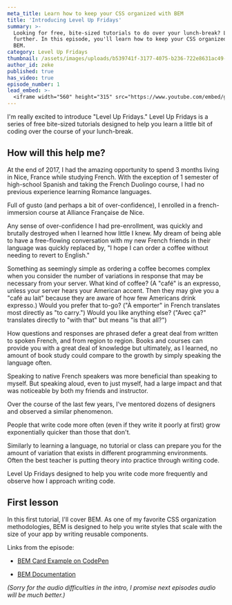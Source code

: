 ```yaml
---
meta_title: Learn how to keep your CSS organized with BEM
title: 'Introducing Level Up Fridays'
summary: >-
  Looking for free, bite-sized tutorials to do over your lunch-break? Look no
  further. In this episode, you'll learn how to keep your CSS organized with
  BEM.
category: Level Up Fridays
thumbnail: /assets/images/uploads/b539741f-3177-4075-b236-722e8631ac49-1.jpg
author_id: zeke
published: true
has_video: true
episode_number: 1
lead_embed: >-
  <iframe width="560" height="315" src="https://www.youtube.com/embed/gawbDwuQsWc?rel=0" frameborder="0" allow="autoplay; encrypted-media" allowfullscreen></iframe>
---
```


I'm really excited to introduce "Level Up Fridays." Level Up Fridays is a series of free bite-sized tutorials designed to help you learn a little bit of coding over the course of your lunch-break.

## How will this help me?

At the end of 2017, I had the amazing opportunity to spend 3 months living in Nice, France while studying French. With the exception of 1 semester of high-school Spanish and taking the French Duolingo course, I had no previous experience learning Romance languages.

Full of gusto (and perhaps a bit of over-confidence), I enrolled in a french-immersion course at Alliance Française de Nice.

Any sense of over-confidence I had pre-enrollment, was quickly and brutally destroyed when I learned how little I knew. My dream of being able to have a free-flowing conversation with my new French friends in their language was quickly replaced by, "I hope I can order a coffee without needing to revert to English."

Something as seemingly simple as ordering a coffee becomes complex when you consider the number of variations in response that may be necessary from your server. What kind of coffee? (A "café" is an expresso, unless your server hears your American accent. Then they may give you a "café au lait" because they are aware of how few Americans drink expresso.)  Would you prefer that to-go? ("À emporter" in French translates most directly as "to carry.") Would you like anything else? ("Avec ça?" translates directly to "with that" but means "is that all?")

How questions and responses are phrased defer a great deal from written to spoken French, and from region to region. Books and courses can provide you with a great deal of knowledge but ultimately, as I learned, no amount of book study could compare to the growth by simply speaking the language often.

Speaking to native French speakers was more beneficial than speaking to myself. But speaking aloud, even to just myself, had a large impact and that was noticeable by both my friends and instructor.

Over the course of the last few years, I've mentored dozens of designers and observed a similar phenomenon.

People that write code more often (even if they write it poorly at first) grow exponentially quicker than those that don't.

Similarly to learning a language, no tutorial or class can prepare you for the amount of variation that exists in different programming environments. Often the best teacher is putting theory into practice through writing code.

Level Up Fridays designed to help you write code more frequently and observe how I approach writing code.

## First lesson

In this first tutorial, I'll cover BEM. As one of my favorite CSS organization methodologies, BEM is designed to help you write styles that scale with the size of your app by writing reusable components.

Links from the episode:

* [BEM Card Example on CodePen](https://codepen.io/ebinion/pen/QOMPWz/)

* [BEM Documentation](http://getbem.com)


*(Sorry for the audio difficulties in the intro, I promise next episodes audio will be much better.)*
